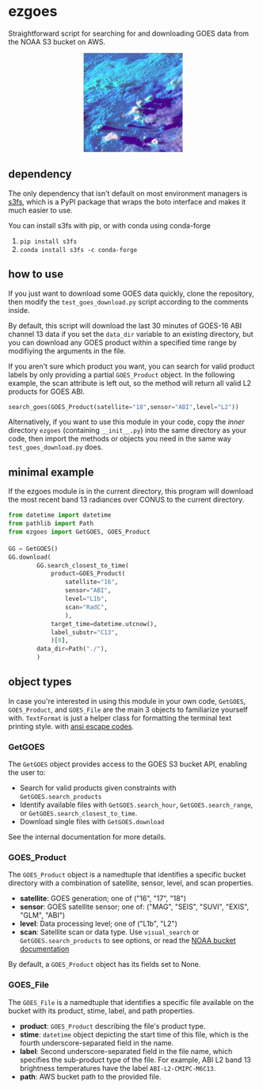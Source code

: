 # ezgoes

Straightforward script for searching for and downloading GOES data
from the NOAA S3 bucket on AWS.

<p align="center">
  <img width="200" src="https://github.com/Mitchell-D/ezgoes/blob/main/day-cloud-phase.png" />
</p>


## dependency

The only dependency that isn't default on most environment managers
is [s3fs][1], which is a PyPI package that wraps the boto interface
and makes it much easier to use.

You can install s3fs with pip, or with conda using conda-forge

 1. `pip install s3fs`
 2. `conda install s3fs -c conda-forge`

[1]: https://s3fs.readthedocs.io/en/latest/

## how to use

If you just want to download some GOES data quickly, clone the
repository, then modify the `test_goes_download.py` script according
to the comments inside.

By default, this script will download the last 30 minutes of GOES-16
ABI channel 13 data if you set the `data_dir` variable to an
existing directory, but you can download any GOES product within a
specified time range by modifiying the arguments in the file.

If you aren't sure which product you want, you can search for valid
product labels by only providing a partial `GOES_Product` object. In
the following example, the scan attribute is left out, so the method
will return all valid L2 products for GOES ABI.

```python
search_goes(GOES_Product(satellite="18",sensor="ABI",level="L2"))
```

Alternatively, if you want to use this module in your code, copy
the _inner_ directory `ezgoes` (containing `__init__.py`) into the
same directory as your code, then import the methods or objects you
need in the same way `test_goes_download.py` does.

## minimal example

If the ezgoes module is in the current directory, this program will
download the most recent band 13 radiances over CONUS to the current
directory.

```python
from datetime import datetime
from pathlib import Path
from ezgoes import GetGOES, GOES_Product

GG = GetGOES()
GG.download(
        GG.search_closest_to_time(
            product=GOES_Product(
                satellite="16",
                sensor="ABI",
                level="L1b",
                scan="RadC",
                ),
            target_time=datetime.utcnow(),
            label_substr="C13",
            )[0],
        data_dir=Path("./"),
        )
```

## object types

In case you're interested in using this module in your own code,
`GetGOES`, `GOES_Product`, and `GOES_File` are the main 3 objects to
familiarize yourself with. `TextFormat` is just a helper class for
formatting the terminal text printing style. with
[ansi escape codes](https://en.wikipedia.org/wiki/ANSI_escape_code).

### GetGOES

The `GetGOES` object provides access to the GOES S3 bucket API,
enabling the user to:

 - Search for valid products given constraints with
   `GetGOES.search_products`
 - Identify available files with `GetGOES.search_hour`,
   `GetGOES.search_range`, or `GetGOES.search_closest_to_time`.
 - Download single files with `GetGOES.download`

See the internal documentation for more details.

### GOES\_Product

The `GOES_Product` object is a namedtuple that identifies a specific
bucket directory with a combination of satellite, sensor, level, and
scan properties.

 - __satellite__: GOES generation; one of ("16", "17", "18")
 - __sensor__: GOES satellite sensor; one of:
   ("MAG", "SEIS", "SUVI", "EXIS", "GLM", "ABI")
 - __level__: Data processing level; one of ("L1b", "L2")
 - __scan__: Satellite scan or data type. Use `visual_search` or
  `GetGOES.search_products` to see options, or read the
  [NOAA bucket documentation][2]

[2]: https://github.com/awslabs/open-data-docs/tree/main/docs/noaa/noaa-goes16

By default, a `GOES_Product` object has its fields set to None.

### GOES\_File

The `GOES_File` is a namedtuple that identifies a specific file
available on the bucket with its product, stime, label, and path
properties.

 - __product__: `GOES_Product` describing the file's product type.
 - __stime__: `datetime` object depicting the start time of this
   file, which is the fourth underscore-separated field in the name.
 - __label__: Second underscore-separated field in the file name,
   which specifies the sub-product type of the file. For example,
   ABI L2 band 13 brightness temperatures have the label
   `ABI-L2-CMIPC-M6C13`.
 - __path__: AWS bucket path to the provided file.
